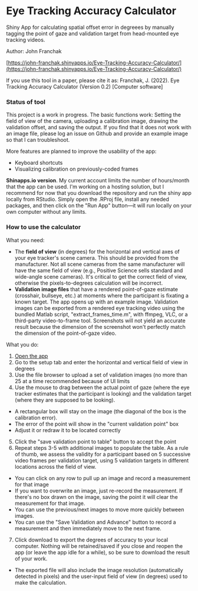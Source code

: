 # Eye Tracking Accuracy Calculator
Shiny App for calculating spatial offset error in degreees by manually tagging the point of gaze and validation target from head-mounted eye tracking videos.

Author: John Franchak 

[https://john-franchak.shinyapps.io/Eye-Tracking-Accuracy-Calculator/](https://john-franchak.shinyapps.io/Eye-Tracking-Accuracy-Calculator/) 

If you use this tool in a paper, please cite it as: Franchak, J. (2022). Eye Tracking Accuracy Calculator (Version 0.2) [Computer software] 

### Status of tool

This project is a work in progress. The basic functions work: Setting the field of view of the camera, uploading a calibration image, drawing the validation offset, and saving the output. If you find that it does not work with an image file, please log an issue on Github and provide an example image so that I can troubleshoot. 

More features are planned to improve the usability of the app:
- Keyboard shortcuts
- Visualizing calibration on previously-coded frames

**Shinapps.io version**. My current account limits the number of hours/month that the app can be used. I'm working on a hosting solution, but I recommend for now that you download the repository and run the shiny app locally from RStudio. Simply open the .RProj file, install any needed packages, and then click on the "Run App" button—it will run locally on your own computer without any limits.

### How to use the calculator

What you need:
- The **field of view** (in degrees) for the horizontal and vertical axes of your eye tracker's scene camera. This should be provided from the manufacturer. Not all scene cameras from the same manufacturer will have the same field of view (e.g., Positive Science sells standard and wide-angle scene cameras). It's critical to get the correct field of view, otherwise the pixels-to-degrees calculation will be incorrect.
- **Validation image files** that have a rendered point-of-gaze estimate (crosshair, bullseye, etc.) at moments where the participant is fixating a known target. The app opens up with an example image. Validation images can be exported from a rendered eye tracking video using the bundled Matlab script, "extract_frames_time.m", with ffmpeg, VLC, or a third-party video-to-frame tool. Screenshots will not yield an accurate result because the dimension of the screenshot won't perfectly match the dimension of the point-of-gaze video. 

What you do:
1. [Open the app](https://john-franchak.shinyapps.io/Eye-Tracking-Accuracy-Calculator/)
2. Go to the setup tab and enter the horizontal and vertical field of view in degrees
3. Use the file browser to upload a set of validation images (no more than 25 at a time recommended because of UI limits
4. Use the mouse to drag between the actual point of gaze (where the eye tracker estimates that the participant is looking) and the validation target (where they are supposed to be looking). 
  * A rectangular box will stay on the image (the diagonal of the box is the calibration error). 
  * The error of the point will show in the "current validation point" box 
  * Adjust it or redraw it to be located correctly 
5. Click the "save validation point to table" button to accept the point
6. Repeat steps 3-5 with additional images to populate the table. As a rule of thumb, we assess the validity for a participant based on 5 successive video frames per validation target, using 5 validation targets in different locations across the field of view. 
  * You can click on any row to pull up an image and record a measurement for that image 
  * If you want to overwrite an image, just re-record the measurement. If there's no box drawn on the image, saving the point it will clear the measurement for that image. 
  * You can use the previous/next images to move more quickly between images. 
  * You can use the "Save Validation and Advance" button to record a measurement and then immediately move to the next frame. 
7. Click download to export the degrees of accuracy to your local computer. Nothing will be retained/saved if you close and reopen the app (or leave the app idle for a while), so be sure to download the result of your work. 
  * The exported file will also include the image resolution (automatically detected in pixels) and the user-input field of view (in degrees) used to make the calculation.   

